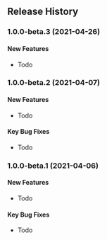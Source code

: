 ## Release History

### 1.0.0-beta.3 (2021-04-26)
#### New Features
* Todo


### 1.0.0-beta.2 (2021-04-07)
#### New Features
* Todo

#### Key Bug Fixes
* Todo

### 1.0.0-beta.1 (2021-04-06)
#### New Features
* Todo

#### Key Bug Fixes
* Todo
